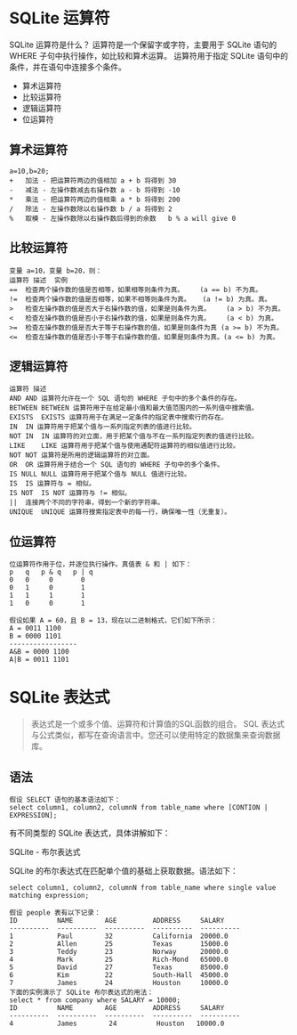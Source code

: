 # SQLite 运算符
SQLite 运算符是什么？
运算符是一个保留字或字符，主要用于 SQLite 语句的 WHERE 子句中执行操作，如比较和算术运算。
运算符用于指定 SQLite 语句中的条件，并在语句中连接多个条件。

- 算术运算符
- 比较运算符
- 逻辑运算符
- 位运算符	

## 算术运算符
	a=10,b=20;
	+	加法 - 把运算符两边的值相加	a + b 将得到 30
	-	减法 - 左操作数减去右操作数	a - b 将得到 -10
	*	乘法 - 把运算符两边的值相乘	a * b 将得到 200
	/	除法 - 左操作数除以右操作数	b / a 将得到 2
	%	取模 - 左操作数除以右操作数后得到的余数	b % a will give 0

## 比较运算符

	变量 a=10，变量 b=20，则：
	运算符	描述	实例
	==	检查两个操作数的值是否相等，如果相等则条件为真。	(a == b) 不为真。
	!=	检查两个操作数的值是否相等，如果不相等则条件为真。	(a != b) 为真。真。
	>	检查左操作数的值是否大于右操作数的值，如果是则条件为真。	(a > b) 不为真。
	<	检查左操作数的值是否小于右操作数的值，如果是则条件为真。	(a < b) 为真。
	>=	检查左操作数的值是否大于等于右操作数的值，如果是则条件为真 (a >= b) 不为真。
	<=	检查左操作数的值是否小于等于右操作数的值，如果是则条件为真。(a <= b) 为真。

## 逻辑运算符
	运算符	描述
	AND	AND 运算符允许在一个 SQL 语句的 WHERE 子句中的多个条件的存在。
	BETWEEN	BETWEEN 运算符用于在给定最小值和最大值范围内的一系列值中搜索值。
	EXISTS	EXISTS 运算符用于在满足一定条件的指定表中搜索行的存在。
	IN	IN 运算符用于把某个值与一系列指定列表的值进行比较。
	NOT IN	IN 运算符的对立面，用于把某个值与不在一系列指定列表的值进行比较。
	LIKE	LIKE 运算符用于把某个值与使用通配符运算符的相似值进行比较。
	NOT	NOT 运算符是所用的逻辑运算符的对立面。
	OR	OR 运算符用于结合一个 SQL 语句的 WHERE 子句中的多个条件。
	IS NULL	NULL 运算符用于把某个值与 NULL 值进行比较。
	IS	IS 运算符与 = 相似。
	IS NOT	IS NOT 运算符与 != 相似。
	||	连接两个不同的字符串，得到一个新的字符串。
	UNIQUE	UNIQUE 运算符搜索指定表中的每一行，确保唯一性（无重复）。

## 位运算符

	位运算符作用于位，并逐位执行操作。真值表 & 和 | 如下：
	p	q	p & q	p | q
	0	0	  0	      0
	0	1	  0	      1
	1	1	  1	      1
	1	0	  0       1

	假设如果 A = 60，且 B = 13，现在以二进制格式，它们如下所示：
	A = 0011 1100
	B = 0000 1101
	-----------------
	A&B = 0000 1100
	A|B = 0011 1101


# SQLite 表达式
> 表达式是一个或多个值、运算符和计算值的SQL函数的组合。
SQL 表达式与公式类似，都写在查询语言中。您还可以使用特定的数据集来查询数据库。

## 语法

	假设 SELECT 语句的基本语法如下：
	select column1, column2, columnN from table_name where [CONTION | EXPRESSION];

有不同类型的 SQLite 表达式，具体讲解如下：

SQLite - 布尔表达式

SQLite 的布尔表达式在匹配单个值的基础上获取数据。语法如下：

	select column1, column2, columnN from table_name where single value matching expression;

	假设 people 表有以下记录：
	ID          NAME        AGE         ADDRESS     SALARY
	----------  ----------  ----------  ----------  ----------
	1           Paul        32          California  20000.0
	2           Allen       25          Texas       15000.0
	3           Teddy       23          Norway      20000.0
	4           Mark        25          Rich-Mond   65000.0
	5           David       27          Texas       85000.0
	6           Kim         22          South-Hall  45000.0
	7           James       24          Houston     10000.0
	下面的实例演示了 SQLite 布尔表达式的用法：
	select * from company where SALARY = 10000;
	ID          NAME        AGE         ADDRESS     SALARY
	----------  ----------  ----------  ----------  ----------
	4           James        24          Houston   10000.0